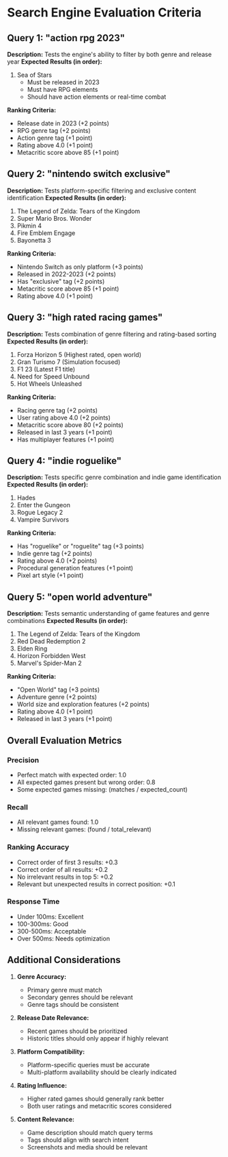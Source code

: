 # Search Engine Evaluation Criteria

## Query 1: "action rpg 2023"
**Description:** Tests the engine's ability to filter by both genre and release year
**Expected Results (in order):**
1. Sea of Stars
   - Must be released in 2023
   - Must have RPG elements
   - Should have action elements or real-time combat

**Ranking Criteria:**
- Release date in 2023 (+2 points)
- RPG genre tag (+2 points)
- Action genre tag (+1 point)
- Rating above 4.0 (+1 point)
- Metacritic score above 85 (+1 point)

## Query 2: "nintendo switch exclusive"
**Description:** Tests platform-specific filtering and exclusive content identification
**Expected Results (in order):**
1. The Legend of Zelda: Tears of the Kingdom
2. Super Mario Bros. Wonder
3. Pikmin 4
4. Fire Emblem Engage
5. Bayonetta 3

**Ranking Criteria:**
- Nintendo Switch as only platform (+3 points)
- Released in 2022-2023 (+2 points)
- Has "exclusive" tag (+2 points)
- Metacritic score above 85 (+1 point)
- Rating above 4.0 (+1 point)

## Query 3: "high rated racing games"
**Description:** Tests combination of genre filtering and rating-based sorting
**Expected Results (in order):**
1. Forza Horizon 5 (Highest rated, open world)
2. Gran Turismo 7 (Simulation focused)
3. F1 23 (Latest F1 title)
4. Need for Speed Unbound
5. Hot Wheels Unleashed

**Ranking Criteria:**
- Racing genre tag (+2 points)
- User rating above 4.0 (+2 points)
- Metacritic score above 80 (+2 points)
- Released in last 3 years (+1 point)
- Has multiplayer features (+1 point)

## Query 4: "indie roguelike"
**Description:** Tests specific genre combination and indie game identification
**Expected Results (in order):**
1. Hades
2. Enter the Gungeon
3. Rogue Legacy 2
4. Vampire Survivors

**Ranking Criteria:**
- Has "roguelike" or "roguelite" tag (+3 points)
- Indie genre tag (+2 points)
- Rating above 4.0 (+2 points)
- Procedural generation features (+1 point)
- Pixel art style (+1 point)

## Query 5: "open world adventure"
**Description:** Tests semantic understanding of game features and genre combinations
**Expected Results (in order):**
1. The Legend of Zelda: Tears of the Kingdom
2. Red Dead Redemption 2
3. Elden Ring
4. Horizon Forbidden West
5. Marvel's Spider-Man 2

**Ranking Criteria:**
- "Open World" tag (+3 points)
- Adventure genre (+2 points)
- World size and exploration features (+2 points)
- Rating above 4.0 (+1 point)
- Released in last 3 years (+1 point)

## Overall Evaluation Metrics

### Precision
- Perfect match with expected order: 1.0
- All expected games present but wrong order: 0.8
- Some expected games missing: (matches / expected_count)

### Recall
- All relevant games found: 1.0
- Missing relevant games: (found / total_relevant)

### Ranking Accuracy
- Correct order of first 3 results: +0.3
- Correct order of all results: +0.2
- No irrelevant results in top 5: +0.2
- Relevant but unexpected results in correct position: +0.1

### Response Time
- Under 100ms: Excellent
- 100-300ms: Good
- 300-500ms: Acceptable
- Over 500ms: Needs optimization

## Additional Considerations
1. **Genre Accuracy:**
   - Primary genre must match
   - Secondary genres should be relevant
   - Genre tags should be consistent

2. **Release Date Relevance:**
   - Recent games should be prioritized
   - Historic titles should only appear if highly relevant

3. **Platform Compatibility:**
   - Platform-specific queries must be accurate
   - Multi-platform availability should be clearly indicated

4. **Rating Influence:**
   - Higher rated games should generally rank better
   - Both user ratings and metacritic scores considered

5. **Content Relevance:**
   - Game description should match query terms
   - Tags should align with search intent
   - Screenshots and media should be relevant 
